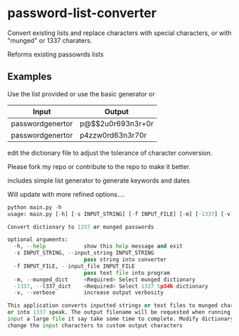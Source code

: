 # password-list-converter
Convert existing lists and replace characters with special characters, or with "munged" or 1337 charaters. 

Reforms existing passowrds lists 
## Examples 

Use the list provided or use the basic generator or 

Input| Output
------------ | -------------
passwordgenertor | p@$$2u0r693n3r+0r
passwordgenertor| p4zzw0rd63n3r70r 

edit the dictionary file to adjust the tolerance of character conversion. 

Please fork my repo or contribute to the repo to make it better.

includes simple list generator to generate keywords and dates

Will update with more refined options....
 

```python 
python main.py -h
usage: main.py [-h] [-s INPUT_STRING] [-f INPUT_FILE] [-m] [-1337] [-v]

Convert dictionary to 1337 or munged passwords

optional arguments:
  -h, --help            show this help message and exit
  -s INPUT_STRING, --input_string INPUT_STRING
                        pass string into converter
  -f INPUT_FILE, --input_file INPUT_FILE
                        pass text file into program
  -m, --munged_dict     <Required> Select munged dictionary
  -1337, --l337_dict    <Required> Select 1337 5p34k dictionary
  -v, --verbose         increase output verbosity

This application converts inputted strings or text files to munged characters
or into 1337 speak. The output filename will be requested when running. If you
input a large file it say take some time to complete. Modify dictionary.py to
change the input characters to custom output characters
```

